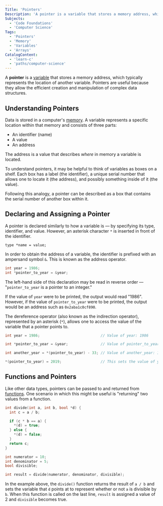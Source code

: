 ```yaml
---
Title: 'Pointers'
Description: 'A pointer is a variable that stores a memory address, which typically represents the location of another variable.'
Subjects:
  - 'Code Foundations'
  - 'Computer Science'
Tags:
  - 'Pointers'
  - 'Memory'
  - 'Variables'
  - 'Arrays'
CatalogContent:
  - 'learn-c'
  - 'paths/computer-science'
---
```


A **pointer** is a [variable](https://www.codecademy.com/resources/docs/c/variables) that stores a memory address, which typically represents the location of another variable. Pointers are useful because they allow the efficient creation and manipulation of complex data structures.

## Understanding Pointers

Data is stored in a computer's [memory](https://www.codecademy.com/resources/docs/general/computer-hardware/ram). A variable represents a specific location within that memory and consists of three parts:

- An identifier (name)
- A value
- An address

The address is a value that describes _where_ in memory a variable is located.

To understand pointers, it may be helpful to think of variables as boxes on a shelf. Each box has a label (the identifier), a unique serial number that allows one to locate it (the address), and possibly something inside of it (the value).

Following this analogy, a pointer can be described as a box that contains the serial number of another box within it.

## Declaring and Assigning a Pointer

A pointer is declared similarly to how a variable is — by specifying its type, identifier, and value. However, an asterisk character `*` is inserted in front of the identifier.

```pseudo
type *name = value;
```

In order to obtain the address of a variable, the identifier is prefixed with an ampersand symbol `&`. This is known as the address operator.

```c
int year = 1986;
int *pointer_to_year = &year;
```

The left-hand side of this declaration may be read in reverse order — "`pointer_to_year` is a pointer to an integer."

If the value of `year` were to be printed, the output would read "1986". However, if the value of `pointer_to_year` were to be printed, the output would be an address such as `0x2aba1c0cf890`.

The dereference operator (also known as the indirection operator), represented by an asterisk (`*`), allows one to access the value of the variable that a pointer points to.

```c
int year = 1986;                            // Value of year: 1986

int *pointer_to_year = &year;               // Value of pointer_to_year: 0x2aba1c0cf890

int another_year = *(pointer_to_year) - 33; // Value of another_year: 1953

*(pointer_to_year) = 2019;                  // This sets the value of year to 2019
```

## Functions and Pointers

Like other data types, pointers can be passed to and returned from [functions](https://www.codecademy.com/resources/docs/c/functions). One scenario in which this might be useful is "returning" two values from a function.

```c
int divide(int a, int b, bool *d) {
  int c = a / b;

  if (c * b == a) {
    *(d) = true;
  } else {
    *(d) = false;
  }
  return c;
}

int numerator = 10;
int denominator = 5;
bool divisible;

int result = divide(numerator, denominator, divisible);
```

In the example above, the `divide()` function returns the result of `a / b` and sets the variable that `d` points at to represent whether or not `a` is divisible by `b`. When this function is called on the last line, `result` is assigned a value of 2 and `divisible` becomes true.
